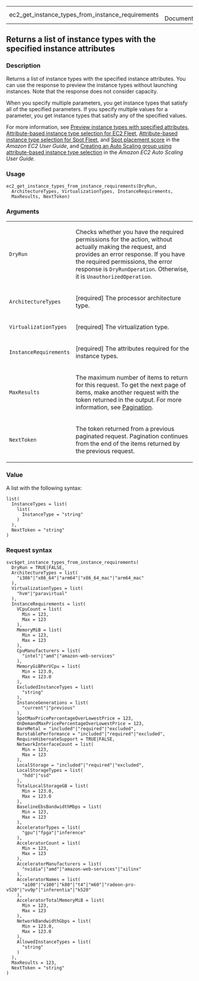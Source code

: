 <table style="width: 100%;">
<tbody>
<tr class="odd">
<td>ec2_get_instance_types_from_instance_requirements</td>
<td style="text-align: right;">R Documentation</td>
</tr>
</tbody>
</table>

## Returns a list of instance types with the specified instance attributes

### Description

Returns a list of instance types with the specified instance attributes.
You can use the response to preview the instance types without launching
instances. Note that the response does not consider capacity.

When you specify multiple parameters, you get instance types that
satisfy all of the specified parameters. If you specify multiple values
for a parameter, you get instance types that satisfy any of the
specified values.

For more information, see [Preview instance types with specified
attributes](https://docs.aws.amazon.com/AWSEC2/latest/UserGuide/spot-fleet-attribute-based-instance-type-selection.html#spotfleet-get-instance-types-from-instance-requirements),
[Attribute-based instance type selection for EC2
Fleet](https://docs.aws.amazon.com/AWSEC2/latest/UserGuide/ec2-fleet-attribute-based-instance-type-selection.html),
[Attribute-based instance type selection for Spot
Fleet](https://docs.aws.amazon.com/AWSEC2/latest/UserGuide/spot-fleet-attribute-based-instance-type-selection.html),
and [Spot placement
score](https://docs.aws.amazon.com/AWSEC2/latest/UserGuide/spot-placement-score.html)
in the *Amazon EC2 User Guide*, and [Creating an Auto Scaling group
using attribute-based instance type
selection](https://docs.aws.amazon.com/autoscaling/ec2/userguide/create-asg-instance-type-requirements.html)
in the *Amazon EC2 Auto Scaling User Guide*.

### Usage

    ec2_get_instance_types_from_instance_requirements(DryRun,
      ArchitectureTypes, VirtualizationTypes, InstanceRequirements,
      MaxResults, NextToken)

### Arguments

<table>
<colgroup>
<col style="width: 35%" />
<col style="width: 65%" />
</colgroup>
<tbody>
<tr class="odd">
<td><code
id="ec2_get_instance_types_from_instance_requirements_:_DryRun">DryRun</code></td>
<td><p>Checks whether you have the required permissions for the action,
without actually making the request, and provides an error response. If
you have the required permissions, the error response is
<code>DryRunOperation</code>. Otherwise, it is
<code>UnauthorizedOperation</code>.</p></td>
</tr>
<tr class="even">
<td><code
id="ec2_get_instance_types_from_instance_requirements_:_ArchitectureTypes">ArchitectureTypes</code></td>
<td><p>[required] The processor architecture type.</p></td>
</tr>
<tr class="odd">
<td><code
id="ec2_get_instance_types_from_instance_requirements_:_VirtualizationTypes">VirtualizationTypes</code></td>
<td><p>[required] The virtualization type.</p></td>
</tr>
<tr class="even">
<td><code
id="ec2_get_instance_types_from_instance_requirements_:_InstanceRequirements">InstanceRequirements</code></td>
<td><p>[required] The attributes required for the instance
types.</p></td>
</tr>
<tr class="odd">
<td><code
id="ec2_get_instance_types_from_instance_requirements_:_MaxResults">MaxResults</code></td>
<td><p>The maximum number of items to return for this request. To get
the next page of items, make another request with the token returned in
the output. For more information, see <a
href="https://docs.aws.amazon.com/AWSEC2/latest/APIReference/Query-Requests.html#api-pagination">Pagination</a>.</p></td>
</tr>
<tr class="even">
<td><code
id="ec2_get_instance_types_from_instance_requirements_:_NextToken">NextToken</code></td>
<td><p>The token returned from a previous paginated request. Pagination
continues from the end of the items returned by the previous
request.</p></td>
</tr>
</tbody>
</table>

### Value

A list with the following syntax:

    list(
      InstanceTypes = list(
        list(
          InstanceType = "string"
        )
      ),
      NextToken = "string"
    )

### Request syntax

    svc$get_instance_types_from_instance_requirements(
      DryRun = TRUE|FALSE,
      ArchitectureTypes = list(
        "i386"|"x86_64"|"arm64"|"x86_64_mac"|"arm64_mac"
      ),
      VirtualizationTypes = list(
        "hvm"|"paravirtual"
      ),
      InstanceRequirements = list(
        VCpuCount = list(
          Min = 123,
          Max = 123
        ),
        MemoryMiB = list(
          Min = 123,
          Max = 123
        ),
        CpuManufacturers = list(
          "intel"|"amd"|"amazon-web-services"
        ),
        MemoryGiBPerVCpu = list(
          Min = 123.0,
          Max = 123.0
        ),
        ExcludedInstanceTypes = list(
          "string"
        ),
        InstanceGenerations = list(
          "current"|"previous"
        ),
        SpotMaxPricePercentageOverLowestPrice = 123,
        OnDemandMaxPricePercentageOverLowestPrice = 123,
        BareMetal = "included"|"required"|"excluded",
        BurstablePerformance = "included"|"required"|"excluded",
        RequireHibernateSupport = TRUE|FALSE,
        NetworkInterfaceCount = list(
          Min = 123,
          Max = 123
        ),
        LocalStorage = "included"|"required"|"excluded",
        LocalStorageTypes = list(
          "hdd"|"ssd"
        ),
        TotalLocalStorageGB = list(
          Min = 123.0,
          Max = 123.0
        ),
        BaselineEbsBandwidthMbps = list(
          Min = 123,
          Max = 123
        ),
        AcceleratorTypes = list(
          "gpu"|"fpga"|"inference"
        ),
        AcceleratorCount = list(
          Min = 123,
          Max = 123
        ),
        AcceleratorManufacturers = list(
          "nvidia"|"amd"|"amazon-web-services"|"xilinx"
        ),
        AcceleratorNames = list(
          "a100"|"v100"|"k80"|"t4"|"m60"|"radeon-pro-v520"|"vu9p"|"inferentia"|"k520"
        ),
        AcceleratorTotalMemoryMiB = list(
          Min = 123,
          Max = 123
        ),
        NetworkBandwidthGbps = list(
          Min = 123.0,
          Max = 123.0
        ),
        AllowedInstanceTypes = list(
          "string"
        )
      ),
      MaxResults = 123,
      NextToken = "string"
    )
